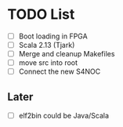 # TODO List

 - [ ] Boot loading in FPGA
 - [ ] Scala 2.13 (Tjark)
 - [ ] Merge and cleanup Makefiles
 - [ ] move src into root
 - [ ] Connect the new S4NOC

## Later

 - [ ] elf2bin could be Java/Scala

